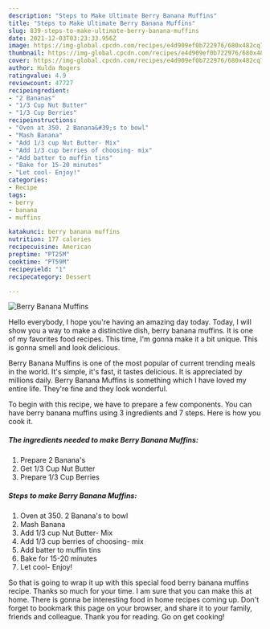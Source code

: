 ```yaml
---
description: "Steps to Make Ultimate Berry Banana Muffins"
title: "Steps to Make Ultimate Berry Banana Muffins"
slug: 839-steps-to-make-ultimate-berry-banana-muffins
date: 2021-12-03T03:23:33.956Z
image: https://img-global.cpcdn.com/recipes/e4d909ef0b722976/680x482cq70/berry-banana-muffins-recipe-main-photo.jpg
thumbnail: https://img-global.cpcdn.com/recipes/e4d909ef0b722976/680x482cq70/berry-banana-muffins-recipe-main-photo.jpg
cover: https://img-global.cpcdn.com/recipes/e4d909ef0b722976/680x482cq70/berry-banana-muffins-recipe-main-photo.jpg
author: Hulda Rogers
ratingvalue: 4.9
reviewcount: 47727
recipeingredient:
- "2 Bananas"
- "1/3 Cup Nut Butter"
- "1/3 Cup Berries"
recipeinstructions:
- "Oven at 350. 2 Banana&#39;s to bowl"
- "Mash Banana"
- "Add 1/3 cup Nut Butter- Mix"
- "Add 1/3 cup berries of choosing- mix"
- "Add batter to muffin tins"
- "Bake for 15-20 minutes"
- "Let cool- Enjoy!"
categories:
- Recipe
tags:
- berry
- banana
- muffins

katakunci: berry banana muffins 
nutrition: 177 calories
recipecuisine: American
preptime: "PT25M"
cooktime: "PT59M"
recipeyield: "1"
recipecategory: Dessert

---
```



![Berry Banana Muffins](https://img-global.cpcdn.com/recipes/e4d909ef0b722976/680x482cq70/berry-banana-muffins-recipe-main-photo.jpg)

Hello everybody, I hope you're having an amazing day today. Today, I will show you a way to make a distinctive dish, berry banana muffins. It is one of my favorites food recipes. This time, I'm gonna make it a bit unique. This is gonna smell and look delicious.



Berry Banana Muffins is one of the most popular of current trending meals in the world. It's simple, it's fast, it tastes delicious. It is appreciated by millions daily. Berry Banana Muffins is something which I have loved my entire life. They're fine and they look wonderful.


To begin with this recipe, we have to prepare a few components. You can have berry banana muffins using 3 ingredients and 7 steps. Here is how you cook it.

<!--inarticleads1-->

##### The ingredients needed to make Berry Banana Muffins:

1. Prepare 2 Banana&#39;s
1. Get 1/3 Cup Nut Butter
1. Prepare 1/3 Cup Berries




<!--inarticleads2-->

##### Steps to make Berry Banana Muffins:

1. Oven at 350. 2 Banana&#39;s to bowl
1. Mash Banana
1. Add 1/3 cup Nut Butter- Mix
1. Add 1/3 cup berries of choosing- mix
1. Add batter to muffin tins
1. Bake for 15-20 minutes
1. Let cool- Enjoy!




So that is going to wrap it up with this special food berry banana muffins recipe. Thanks so much for your time. I am sure that you can make this at home. There is gonna be interesting food in home recipes coming up. Don't forget to bookmark this page on your browser, and share it to your family, friends and colleague. Thank you for reading. Go on get cooking!
